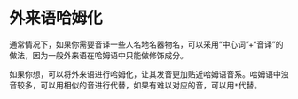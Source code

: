 # 外来语哈姆化

通常情况下，如果你需要音译一些人名地名器物名，可以采用“中心词”+“音译”的做法，因为一般外来语在哈姆语中只能做修饰成分。

如果你想，可以将外来语进行哈姆化，让其发音更加贴近哈姆语音系。哈姆语中浊音较多，可以用相似的音进行代替，如果有难以对应的音，可以用`*`代替。
